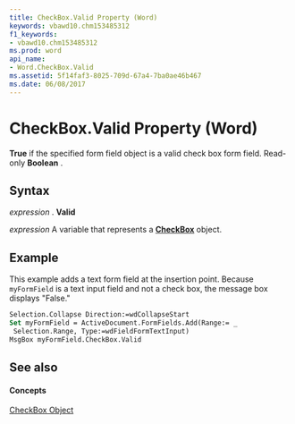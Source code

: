 ```yaml
---
title: CheckBox.Valid Property (Word)
keywords: vbawd10.chm153485312
f1_keywords:
- vbawd10.chm153485312
ms.prod: word
api_name:
- Word.CheckBox.Valid
ms.assetid: 5f14faf3-8025-709d-67a4-7ba0ae46b467
ms.date: 06/08/2017
---
```



# CheckBox.Valid Property (Word)

 **True** if the specified form field object is a valid check box form field. Read-only **Boolean** .


## Syntax

 _expression_ . **Valid**

 _expression_ A variable that represents a **[CheckBox](checkbox-object-word.md)** object.


## Example

This example adds a text form field at the insertion point. Because  `myFormField` is a text input field and not a check box, the message box displays "False."


```vb
Selection.Collapse Direction:=wdCollapseStart 
Set myFormField = ActiveDocument.FormFields.Add(Range:= _ 
 Selection.Range, Type:=wdFieldFormTextInput) 
MsgBox myFormField.CheckBox.Valid
```


## See also


#### Concepts


[CheckBox Object](checkbox-object-word.md)

